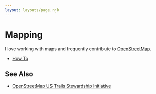 ```yaml
---
layout: layouts/page.njk
---
```


# Mapping

I love working with maps and frequently contribute to [OpenStreetMap](https://www.openstreetmap.org/user/funwhilelost/).

- [How To](/mapping/howto)

## See Also

- [OpenStreetMap US Trails Stewardship Initiative](https://openstreetmap.us/our-work/trails/)
